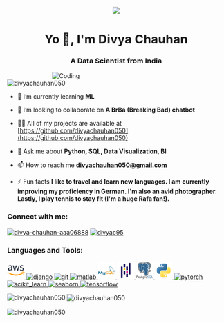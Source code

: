 <p align="center">  <img src="https://www.technoloader.com/blog/wp-content/uploads/2019/05/jgkl-1.gif"/> </p>

<h1 align="center">Yo 👋, I'm Divya Chauhan</h1>
<h3 align="center">A Data Scientist from India</h3>
<img align="right" alt="Coding" width="400" src="https://www.iihglobal.com/wp-content/uploads/2019/02/dcsad-1.gif">

<p align="left"> <img src="https://komarev.com/ghpvc/?username=divyachauhan050&label=Profile%20views&color=0e75b6&style=flat" alt="divyachauhan050" /> </p>

- 🌱 I’m currently learning **ML**

- 👯 I’m looking to collaborate on **A BrBa (Breaking Bad) chatbot**

- 👨‍💻 All of my projects are available at [https://github.com/divyachauhan050](https://github.com/divyachauhan050)

- 💬 Ask me about **Python, SQL, Data Visualization, BI**

- 📫 How to reach me **divyachauhan050@gmail.com**

- ⚡ Fun facts **I like to travel and learn new languages. I am currently improving my proficiency in German. I'm also an avid photographer. Lastly, I play tennis to stay fit (I'm a huge Rafa fan!).**

<h3 align="left">Connect with me:</h3>
<p align="left">
<a href="https://linkedin.com/in/divya-chauhan-aaa06888" target="blank"><img align="center" src="https://raw.githubusercontent.com/rahuldkjain/github-profile-readme-generator/master/src/images/icons/Social/linked-in-alt.svg" alt="divya-chauhan-aaa06888" height="30" width="40" /></a>
<a href="https://kaggle.com/divyac95" target="blank"><img align="center" src="https://raw.githubusercontent.com/rahuldkjain/github-profile-readme-generator/master/src/images/icons/Social/kaggle.svg" alt="divyac95" height="30" width="40" /></a>
</p>

<h3 align="left">Languages and Tools:</h3>
<p align="left"> <a href="https://aws.amazon.com" target="_blank" rel="noreferrer"> <img src="https://raw.githubusercontent.com/devicons/devicon/master/icons/amazonwebservices/amazonwebservices-original-wordmark.svg" alt="aws" width="40" height="40"/> </a> <a href="https://www.djangoproject.com/" target="_blank" rel="noreferrer"> <img src="https://cdn.worldvectorlogo.com/logos/django.svg" alt="django" width="40" height="40"/> </a> <a href="https://git-scm.com/" target="_blank" rel="noreferrer"> <img src="https://www.vectorlogo.zone/logos/git-scm/git-scm-icon.svg" alt="git" width="40" height="40"/> </a> <a href="https://www.mathworks.com/" target="_blank" rel="noreferrer"> <img src="https://upload.wikimedia.org/wikipedia/commons/2/21/Matlab_Logo.png" alt="matlab" width="40" height="40"/> </a> <a href="https://www.mysql.com/" target="_blank" rel="noreferrer"> <img src="https://raw.githubusercontent.com/devicons/devicon/master/icons/mysql/mysql-original-wordmark.svg" alt="mysql" width="40" height="40"/> </a> <a href="https://pandas.pydata.org/" target="_blank" rel="noreferrer"> <img src="https://raw.githubusercontent.com/devicons/devicon/2ae2a900d2f041da66e950e4d48052658d850630/icons/pandas/pandas-original.svg" alt="pandas" width="40" height="40"/> </a> <a href="https://www.postgresql.org" target="_blank" rel="noreferrer"> <img src="https://raw.githubusercontent.com/devicons/devicon/master/icons/postgresql/postgresql-original-wordmark.svg" alt="postgresql" width="40" height="40"/> </a> <a href="https://www.python.org" target="_blank" rel="noreferrer"> <img src="https://raw.githubusercontent.com/devicons/devicon/master/icons/python/python-original.svg" alt="python" width="40" height="40"/> </a> <a href="https://pytorch.org/" target="_blank" rel="noreferrer"> <img src="https://www.vectorlogo.zone/logos/pytorch/pytorch-icon.svg" alt="pytorch" width="40" height="40"/> </a> <a href="https://scikit-learn.org/" target="_blank" rel="noreferrer"> <img src="https://upload.wikimedia.org/wikipedia/commons/0/05/Scikit_learn_logo_small.svg" alt="scikit_learn" width="40" height="40"/> </a> <a href="https://seaborn.pydata.org/" target="_blank" rel="noreferrer"> <img src="https://seaborn.pydata.org/_images/logo-mark-lightbg.svg" alt="seaborn" width="40" height="40"/> </a> <a href="https://www.tensorflow.org" target="_blank" rel="noreferrer"> <img src="https://www.vectorlogo.zone/logos/tensorflow/tensorflow-icon.svg" alt="tensorflow" width="40" height="40"/> </a> </p>

<p><img align="left" src="https://github-readme-stats.vercel.app/api/top-langs?username=divyachauhan050&show_icons=true&locale=en&layout=compact" alt="divyachauhan050" /></p>

<p>&nbsp;<img align="center" src="https://github-readme-stats.vercel.app/api?username=divyachauhan050&show_icons=true&locale=en" alt="divyachauhan050" /></p>

<p><img align="center" src="https://github-readme-streak-stats.herokuapp.com/?user=divyachauhan050&" alt="divyachauhan050" /></p>
